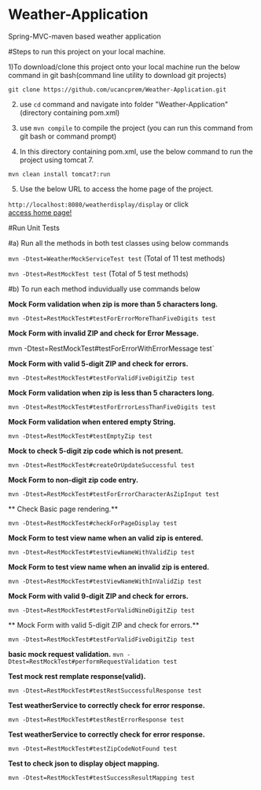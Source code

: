# Weather-Application
Spring-MVC-maven based weather application

#Steps to run this project on your local machine.

1)To download/clone this project onto your local machine run the below command in git bash(command line utility to download git projects)

 `git clone https://github.com/ucancprem/Weather-Application.git`

2) use `cd` command and navigate into folder "Weather-Application" (directory containing pom.xml)


3) use `mvn compile` to compile the project (you can run this command from git bash or command prompt)

4) In this directory containing pom.xml, use the below command to run the project using tomcat 7.

`mvn clean install tomcat7:run`

5) Use the below URL to access the home page of the project.

`http://localhost:8080/weatherdisplay/display` or click  
[access home page!](http://localhost:8080/weatherdisplay/display)

#Run Unit Tests

#a) Run all the methods in both test classes using below commands

`mvn -Dtest=WeatherMockServiceTest test` (Total of 11 test methods)

`mvn -Dtest=RestMockTest test` (Total of 5 test methods)

#b) To run each method induvidually use commands below

**Mock Form validation when zip is more than 5 characters long.**

`mvn -Dtest=RestMockTest#testForErrorMoreThanFiveDigits test`

    
**Mock Form with invalid ZIP and check for Error Message.**

mvn -Dtest=RestMockTest#testForErrorWithErrorMessage test`


**Mock Form with valid 5-digit ZIP and check for errors.**

`mvn -Dtest=RestMockTest#testForValidFiveDigitZip test`



**Mock Form validation when zip is less than 5 characters long.**

`mvn -Dtest=RestMockTest#testForErrorLessThanFiveDigits test`



**Mock Form validation when entered empty String.**

`mvn -Dtest=RestMockTest#testEmptyZip test`



**Mock to check 5-digit zip code which is not present.**

`mvn -Dtest=RestMockTest#createOrUpdateSuccessful test`


**Mock Form to non-digit zip code entry.**

`mvn -Dtest=RestMockTest#testForErrorCharacterAsZipInput test`



** Check Basic page rendering.**

`mvn -Dtest=RestMockTest#checkForPageDisplay test`


**Mock Form to test view name when an valid zip is entered.**

`mvn -Dtest=RestMockTest#testViewNameWithValidZip test`



**Mock Form to test view name when an invalid zip is entered.**

`mvn -Dtest=RestMockTest#testViewNameWithInValidZip test`


**Mock Form with valid 9-digit ZIP and check for errors.**

`mvn -Dtest=RestMockTest#testForValidNineDigitZip test`


** Mock Form with valid 5-digit ZIP and check for errors.**

`mvn -Dtest=RestMockTest#testForValidFiveDigitZip test`




**basic mock request validation.**
`mvn -Dtest=RestMockTest#performRequestValidation test`

	
**Test mock rest remplate response(valid).** 

`mvn -Dtest=RestMockTest#testRestSuccessfulResponse test`



**Test weatherService to correctly check for error response.**

`mvn -Dtest=RestMockTest#testRestErrorResponse test`


		
**Test weatherService to correctly check for error response.**

`mvn -Dtest=RestMockTest#testZipCodeNotFound test`



**Test to check json to display object mapping.**

`mvn -Dtest=RestMockTest#testSuccessResultMapping test`
